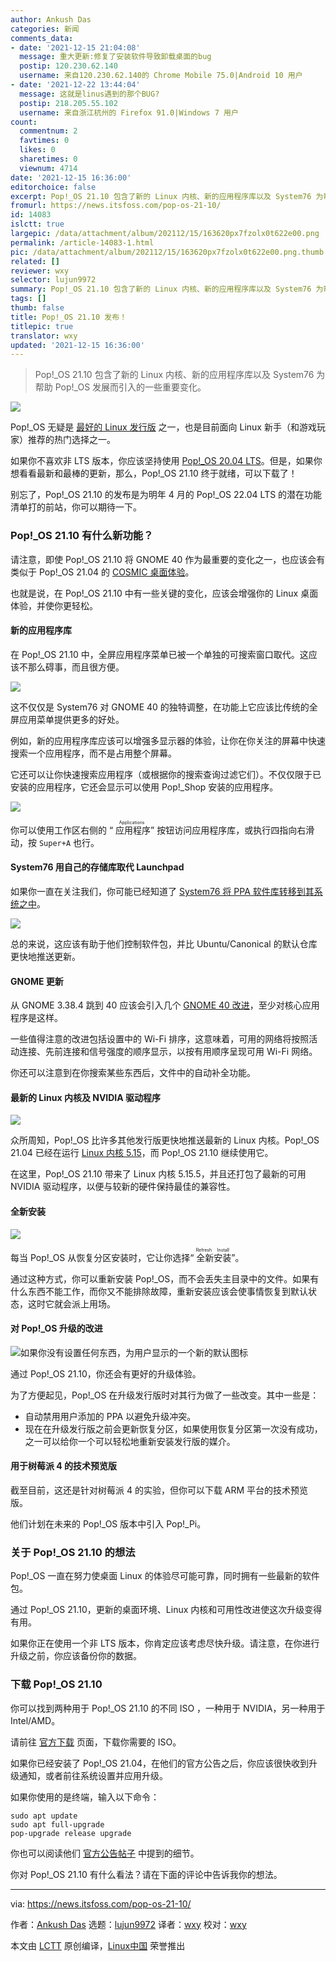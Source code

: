 ```yaml
---
author: Ankush Das
categories: 新闻
comments_data:
- date: '2021-12-15 21:04:08'
  message: 重大更新:修复了安装软件导致卸载桌面的bug
  postip: 120.230.62.140
  username: 来自120.230.62.140的 Chrome Mobile 75.0|Android 10 用户
- date: '2021-12-22 13:44:04'
  message: 这就是linus遇到的那个BUG?
  postip: 218.205.55.102
  username: 来自浙江杭州的 Firefox 91.0|Windows 7 用户
count:
  commentnum: 2
  favtimes: 0
  likes: 0
  sharetimes: 0
  viewnum: 4714
date: '2021-12-15 16:36:00'
editorchoice: false
excerpt: Pop!_OS 21.10 包含了新的 Linux 内核、新的应用程序库以及 System76 为帮助 Pop!_OS 发展而引入的一些重要变化。
fromurl: https://news.itsfoss.com/pop-os-21-10/
id: 14083
islctt: true
largepic: /data/attachment/album/202112/15/163620px7fzolx0t622e00.png
permalink: /article-14083-1.html
pic: /data/attachment/album/202112/15/163620px7fzolx0t622e00.png.thumb.jpg
related: []
reviewer: wxy
selector: lujun9972
summary: Pop!_OS 21.10 包含了新的 Linux 内核、新的应用程序库以及 System76 为帮助 Pop!_OS 发展而引入的一些重要变化。
tags: []
thumb: false
title: Pop!_OS 21.10 发布！
titlepic: true
translator: wxy
updated: '2021-12-15 16:36:00'
---
```



> 
> Pop!\_OS 21.10 包含了新的 Linux 内核、新的应用程序库以及 System76 为帮助 Pop!\_OS 发展而引入的一些重要变化。
> 
> 
> 


![](/data/attachment/album/202112/15/163620px7fzolx0t622e00.png)


Pop!\_OS 无疑是 [最好的 Linux 发行版](https://itsfoss.com/best-linux-distributions/) 之一，也是目前面向 Linux 新手（和游戏玩家）推荐的热门选择之一。


如果你不喜欢非 LTS 版本，你应该坚持使用 [Pop!\_OS 20.04 LTS](https://itsfoss.com/pop-os-20-04-review/)。但是，如果你想看看最新和最棒的更新，那么，Pop!\_OS 21.10 终于就绪，可以下载了！


别忘了，Pop!\_OS 21.10 的发布是为明年 4 月的 Pop!\_OS 22.04 LTS 的潜在功能清单打的前站，你可以期待一下。


### Pop!\_OS 21.10 有什么新功能？


请注意，即使 Pop!\_OS 21.10 将 GNOME 40 作为最重要的变化之一，也应该会有类似于 Pop!\_OS 21.04 的 [COSMIC 桌面体验](https://news.itsfoss.com/pop-os-21-04-beta-release/)。


也就是说，在 Pop!\_OS 21.10 中有一些关键的变化，应该会增强你的 Linux 桌面体验，并使你更轻松。


#### 新的应用程序库


在 Pop!\_OS 21.10 中，全屏应用程序菜单已被一个单独的可搜索窗口取代。这应该不那么碍事，而且很方便。


![](/data/attachment/album/202112/15/163622xzroiuz4duuds1zq.png)


这不仅仅是 System76 对 GNOME 40 的独特调整，在功能上它应该比传统的全屏应用菜单提供更多的好处。


例如，新的应用程序库应该可以增强多显示器的体验，让你在你关注的屏幕中快速搜索一个应用程序，而不是占用整个屏幕。






它还可以让你快速搜索应用程序（或根据你的搜索查询过滤它们）。不仅仅限于已安装的应用程序，它还会显示可以使用 Pop!\_Shop 安装的应用程序。


![](/data/attachment/album/202112/15/163623t54n4yy4py4bwztu.png)


你可以使用工作区右侧的 “<ruby> 应用程序 <rt>  Applications </rt></ruby>” 按钮访问应用程序库，或执行四指向右滑动，按 `Super+A` 也行。


#### System76 用自己的存储库取代 Launchpad


如果你一直在关注我们，你可能已经知道了 [System76 将 PPA 软件库转移到其系统之中](https://news.itsfoss.com/pop-os-ppa-repo-move/)。


![](/data/attachment/album/202112/15/163624vxlz77xzk8u3e7k8.png)


总的来说，这应该有助于他们控制软件包，并比 Ubuntu/Canonical 的默认仓库更快地推送更新。


#### GNOME 更新


从 GNOME 3.38.4 跳到 40 应该会引入几个 [GNOME 40 改进](https://news.itsfoss.com/gnome-40-release/)，至少对核心应用程序是这样。


一些值得注意的改进包括设置中的 Wi-Fi 排序，这意味着，可用的网络将按照活动连接、先前连接和信号强度的顺序显示，以按有用顺序呈现可用 Wi-Fi 网络。


你还可以注意到在你搜索某些东西后，文件中的自动补全功能。


#### 最新的 Linux 内核及 NVIDIA 驱动程序


![](/data/attachment/album/202112/15/163624fmwqtb0nk7m00kmg.png)


众所周知，Pop!\_OS 比许多其他发行版更快地推送最新的 Linux 内核。Pop!\_OS 21.04 已经在运行 [Linux 内核 5.15](https://news.itsfoss.com/linux-kernel-5-15-release/)，而 Pop!\_OS 21.10 继续使用它。


在这里，Pop!\_OS 21.10 带来了 Linux 内核 5.15.5，并且还打包了最新的可用 NVIDIA 驱动程序，以便与较新的硬件保持最佳的兼容性。


#### 全新安装


![](/data/attachment/album/202112/15/163625ws89tt8toshost9o.png)


每当 Pop!\_OS 从恢复分区安装时，它让你选择“<ruby> 全新安装 <rt>  Refresh Install </rt></ruby>”。


通过这种方式，你可以重新安装 Pop!\_OS，而不会丢失主目录中的文件。如果有什么东西不能工作，而你又不能排除故障，重新安装应该会使事情恢复到默认状态，这时它就会派上用场。


#### 对 Pop!\_OS 升级的改进


![如果你没有设置任何东西，为用户显示的一个新的默认图标](/data/attachment/album/202112/15/163626moeogrorloo3gt99.png)


通过 Pop!\_OS 21.10，你还会有更好的升级体验。


为了方便起见，Pop!\_OS 在升级发行版时对其行为做了一些改变。其中一些是：


* 自动禁用用户添加的 PPA 以避免升级冲突。
* 现在在升级发行版之前会更新恢复分区，如果使用恢复分区第一次没有成功，之一可以给你一个可以轻松地重新安装发行版的媒介。


#### 用于树莓派 4 的技术预览版


截至目前，这还是针对树莓派 4 的实验，但你可以下载 ARM 平台的技术预览版。


他们计划在未来的 Pop!\_OS 版本中引入 Pop!\_Pi。


### 关于 Pop!\_OS 21.10 的想法


Pop!\_OS 一直在努力使桌面 Linux 的体验尽可能可靠，同时拥有一些最新的软件包。


通过 Pop!\_OS 21.10，更新的桌面环境、Linux 内核和可用性改进使这次升级变得有用。


如果你正在使用一个非 LTS 版本，你肯定应该考虑尽快升级。请注意，在你进行升级之前，你应该备份你的数据。


### 下载 Pop!\_OS 21.10


你可以找到两种用于 Pop!\_OS 21.10 的不同 ISO ，一种用于 NVIDIA，另一种用于 Intel/AMD。


请前往 [官方下载](https://pop.system76.com) 页面，下载你需要的 ISO。


如果你已经安装了 Pop!\_OS 21.04，在他们的官方公告之后，你应该很快收到升级通知，或者前往系统设置并应用升级。


如果你使用的是终端，输入以下命令：



```
sudo apt update
sudo apt full-upgrade
pop-upgrade release upgrade

```

你也可以阅读他们 [官方公告帖子](https://blog.system76.com/post/670564272872488960/popos-2110-has-landed) 中提到的细节。


你对 Pop!\_OS 21.10 有什么看法？请在下面的评论中告诉我你的想法。




---


via: <https://news.itsfoss.com/pop-os-21-10/>


作者：[Ankush Das](https://news.itsfoss.com/author/ankush/) 选题：[lujun9972](https://github.com/lujun9972) 译者：[wxy](https://github.com/wxy) 校对：[wxy](https://github.com/wxy)


本文由 [LCTT](https://github.com/LCTT/TranslateProject) 原创编译，[Linux中国](https://linux.cn/) 荣誉推出